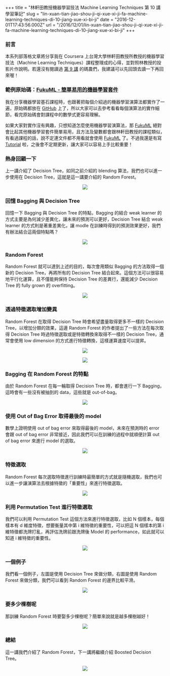 +++
title = "林軒田教授機器學習技法 Machine Learning Techniques 第 10 講學習筆記"
slug = "lin-xuan-tian-jiao-shou-ji-qi-xue-xi-ji-fa-machine-learning-techniques-di-10-jiang-xue-xi-bi-ji"
date = "2016-12-01T17:43:56.000Z"
url = "/2016/12/01/lin-xuan-tian-jiao-shou-ji-qi-xue-xi-ji-fa-machine-learning-techniques-di-10-jiang-xue-xi-bi-ji"
+++

### 前言

本系列部落格文章將分享我在 Coursera 上台灣大學林軒田教授所教授的機器學習技法（Machine Learning Techniques）課程整理成的心得，並對照林教授的投影片作說明。若還沒有閱讀過 [第 9 講](http://blog.fukuball.com/lin-xuan-tian-jiao-shou-ji-qi-xue-xi-ji-fa-machine-learning-techniques-di-9-jiang-xue-xi-bi-ji/) 的碼農們，我建議可以先回頭去讀一下再回來喔！

### 範例原始碼：[FukuML - 簡單易用的機器學習套件](https://github.com/fukuball/fuku-ml)

我在分享機器學習基石課程時，也跟著把每個介紹過的機器學習演算法都實作了一遍，原始碼都放在 [GitHub](https://github.com/fukuball/fuku-ml) 上了，所以大家可以去參考看看每個演算法的實作細節，看完原始碼會對課程中的數學式更容易理解。

如果大家對實作沒有興趣，只想知道怎麼使用機器學習演算法，那 [FukuML](https://github.com/fukuball/fuku-ml) 絕對會比起其他機器學習套件簡單易用，且方法及變數都會跟林軒田教授的課程類似，有看過課程的話，說不定連文件都不用看就會使用 [FukuML](https://github.com/fukuball/fuku-ml) 了。不過我還是有寫 [Tutorial](https://github.com/fukuball/FukuML-Tutorial) 啦，之後會不定期更新，讓大家可以容易上手比較重要！

### 熱身回顧一下

上一講介紹了 Decision Tree，如同之前介紹的 blending 算法，我們也可以進一步使用在 Decision Tree，這就是這一講要介紹的 Random Forest。

<p style="text-align:center">
    <img src="http://static.obeobe.com/image/blog-image/Machine-Learning-Techniques-10-01.png">
</p>

### 回憶 Bagging 與 Decision Tree

回憶一下 Bagging 與 Decision Tree 的特點，Bagging 的結合 weak learner 的方式主要是為何減少差異化，讓未來的預測可以更好，Decision Tree 結合 weak learner 的方式則是著重差異化，讓 modle 在訓練時得到的預測效果更好，我們有辦法結合這兩個特點嗎？

<p style="text-align:center">
    <img src="http://static.obeobe.com/image/blog-image/Machine-Learning-Techniques-10-02.png">
</p>

### Random Forest

Random Forest 就可以達到上述的目的，每次會用類似 Bagging 的方法取得一個新的 Decision Tree，再將所有的 Decision Tree 結合起來。這個方法可以很容易地平行化運算，且不僅能夠保持 Decision Tree 的差異行，還能減少 Decision Tree 的 fully grown 的 overfitting。

<p style="text-align:center">
    <img src="http://static.obeobe.com/image/blog-image/Machine-Learning-Techniques-10-03.png">
</p>

### 透過特徵選取增加變異

Random Forest 在取得 Decision Tree 時會希望盡量取得更多不一樣的 Decision Tree，以增加分類的效果，這邊 Random Forest 的作者提出了一些方法在每次取得 Decision Tree 時過特徵選取或是特徵轉換來取得不一樣的 Decision Tree，通常會使用 low dimension 的方式進行特徵轉換，這樣運算速度可以提昇。

<p style="text-align:center">
    <img src="http://static.obeobe.com/image/blog-image/Machine-Learning-Techniques-10-04.png">
</p>

<p style="text-align:center">
    <img src="http://static.obeobe.com/image/blog-image/Machine-Learning-Techniques-10-05.png">
</p>

### Bagging 在 Random Forest 的特點

由於 Random Forest 在每一輪取得 Decision Tree 時，都會進行一下 Bagging，這時會有一些沒有被抽到的 data，這些就是 out-of-bag。

<p style="text-align:center">
    <img src="http://static.obeobe.com/image/blog-image/Machine-Learning-Techniques-10-06.png">
</p>

### 使用 Out of Bag Error 取得最後的 model

數學上證明使用 out of bag error 來取得最後的 model，未來在預測時的 error 會跟 out of bag error 非常接近，因此我們可以在訓練的過程中就順便計算 out of bag error 來進行 model 的選取。

<p style="text-align:center">
    <img src="http://static.obeobe.com/image/blog-image/Machine-Learning-Techniques-10-09.png">
</p>

### 特徵選取

Random Forest 每次選取特徵進行訓練時最簡單的方式就是隨機選取，我們也可以進一步讓演算法去根據特徵的「重要性」來進行特徵選取。

<p style="text-align:center">
    <img src="http://static.obeobe.com/image/blog-image/Machine-Learning-Techniques-10-11.png">
</p>

### 利用 Permutation Test 進行特徵選取

我們可以利用 Permutation Test 這個方法來進行特徵選取，比如 N 個樣本，每個樣本有 d 維度特徵，想要衡量其中第 i 維特徵的重要性，可以把這 N 個樣本的第 i 維特徵都洗牌打亂，再評估洗牌前跟洗牌後 Model 的 performance，如此就可以知道 i 維特徵的重要性。

<p style="text-align:center">
    <img src="http://static.obeobe.com/image/blog-image/Machine-Learning-Techniques-10-12.png">
</p>

### 一個例子

我們看一個例子，左圖是使用 Decision Tree 來做分類，右圖是使用 Random Forest 來做分類，我們可以看到 Random Forest 的邊界比較平滑。

<p style="text-align:center">
    <img src="http://static.obeobe.com/image/blog-image/Machine-Learning-Techniques-10-14.png">
</p>

### 要多少棵樹呢

那訓練 Random Forest 時要娶多少棵樹呢？簡單來說就是越多棵樹越好！

<p style="text-align:center">
    <img src="http://static.obeobe.com/image/blog-image/Machine-Learning-Techniques-10-16.png">
</p>

### 總結

這一講我們介紹了 Random Forest，下一講將繼續介紹 Boosted Decision Tree。

<p style="text-align:center">
    <img src="http://static.obeobe.com/image/blog-image/Machine-Learning-Techniques-10-17.png">
</p>